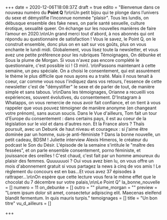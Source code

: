 +++
date = 2020-12-06T18:08:37Z
draft = true
edito = "Bienvenue dans ce nouveau numéro du **Point Q** !\n\nUn petit bijou qui te plonge dans l’univers du sexe et démystifie l’inconnue nommée \"plaisir\". Tous les lundis, on débusque ensemble des fake news, on parle santé sexuelle, culture érotique, sexualité queer. On échange sur les nouvelles manières de faire l’amour en 2020.\n\nUn grand merci tout d'abord, à nos abonnés qui ont répondu au questionnaire de satisfaction ! Vous le savez, le Point Q, on le construit ensemble, donc plus on en sait sur vos goûts, plus on vous enchante le lundi midi. Globalement, vous lisez toute la newsletter, et vous avez une petite préférence pour les rubriques Témoignages, On débunke et Sous la plume de Morgan. Si vous n'avez pas encore complété le questionnaire, c'est possible ici ! (3 min). \n\nPassons maintenant à cette semaine, un peu spéciale. On a choisi le consentement, qui est assurément le thème le plus difficile que nous ayons eu a traité. Mais il nous tenait à coeur, car comme vous nous l'indiquez dans vos retours, l'essence de cette newsletter c'est de \"démystifier\" le sexe et de parler de tout, de manière simple et sans tabous. \n\nDans les témoignages, Orianne a recueilli vos expériences, souvent évolutives, du consentement. D'Instagram à Whatapps, on vous remercie de nous avoir fait confiance, et on tient à vous rappeler que vous pouvez témoigner de manière anonyme (en changeant votre prénom), sans aucun soucis. Dans le Vue d'ailleurs, Tom fait un tour d'Europe du consentement : dans certains pays, il est au coeur de la législation sur le viol et dans d'autres non. Et la France alors ? Thaïs poursuit, avec un Debunk de haut niveau et courageux : si j'aime être dominée par un homme, suis-je anti-féministe ? Dans la bonne nouvelle, un petit cadeau, BDSM ! Juliette interview Alexis Himeros, le créateur du podcast le Son du Désir. L'épisode de la semaine s'intitule le \"maître des fessées\", et on parle ensemble consentement, porno féministe, et jouissance des oreilles ! C'est chaud, c'est fait par un homme amoureux du plaisir des femmes. Quuuuuuoi ? Oui vous avez bien lu, on vous offre un mois d'abonnement gratuit si vous partagez la news à cinq de vos amis ! Le règlement du concours est en bas...Et vous avez 37 épisodes à rattraper...\n\nOn espère que cette lecture vous fera le même effet que le chocolat du 7 décembre sur votre palais,\n\nLe Point Q"
la_bonne_nouvelle = []
numero = 11
on_debunke = []
outro = ""
plume_morgan = ""
preview = "Lorem ipsum dolor sit amet, consectetur adipiscing elit. Maecenas eleifend blandit fermentum. In quis mauris turpis."
temoignages = []
title = "Un bon titre"
vu_d_ailleurs = []

+++
